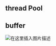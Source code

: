 ## thread Pool



## buffer

![在这里插入图片描述](https://img-blog.csdnimg.cn/20201231154816200.png?x-oss-process=image/watermark,type_ZmFuZ3poZW5naGVpdGk,shadow_10,text_aHR0cHM6Ly9ibG9nLmNzZG4ubmV0L3dlaXhpbl80NDI3NzY5OQ==,size_16,color_FFFFFF,t_70)